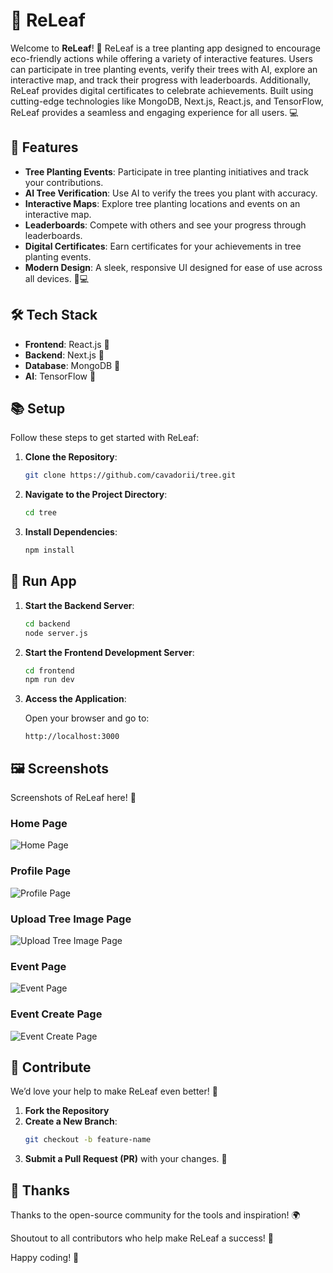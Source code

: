 # 🌿 ReLeaf

Welcome to **ReLeaf**! 🌱 ReLeaf is a tree planting app designed to encourage eco-friendly actions while offering a variety of interactive features. Users can participate in tree planting events, verify their trees with AI, explore an interactive map, and track their progress with leaderboards. Additionally, ReLeaf provides digital certificates to celebrate achievements. Built using cutting-edge technologies like MongoDB, Next.js, React.js, and TensorFlow, ReLeaf provides a seamless and engaging experience for all users. 💻

## 🔧 Features

- **Tree Planting Events**: Participate in tree planting initiatives and track your contributions.
- **AI Tree Verification**: Use AI to verify the trees you plant with accuracy.
- **Interactive Maps**: Explore tree planting locations and events on an interactive map.
- **Leaderboards**: Compete with others and see your progress through leaderboards.
- **Digital Certificates**: Earn certificates for your achievements in tree planting events.
- **Modern Design**: A sleek, responsive UI designed for ease of use across all devices. 📱💻

## 🛠️ Tech Stack

- **Frontend**: React.js 🚀
- **Backend**: Next.js 🌟
- **Database**: MongoDB 💾
- **AI**: TensorFlow 🤖

## 📚 Setup

Follow these steps to get started with ReLeaf:

1. **Clone the Repository**:
    ```bash
    git clone https://github.com/cavadorii/tree.git
    ```

2. **Navigate to the Project Directory**:
    ```bash
    cd tree
    ```

3. **Install Dependencies**:
    ```bash
    npm install
    ```

## 🔄 Run App

1. **Start the Backend Server**:
    ```bash
    cd backend
    node server.js
    ```

2. **Start the Frontend Development Server**:
    ```bash
    cd frontend
    npm run dev
    ```

3. **Access the Application**:

    Open your browser and go to:
    ```
    http://localhost:3000
    ```

## 🖼 Screenshots

Screenshots of ReLeaf here! 🌟


### Home Page
![Home Page](https://i.ibb.co/7ygTpHX/home.png)

### Profile Page
![Profile Page](https://i.ibb.co/yqGNSG7/profile.png)

### Upload Tree Image Page
![Upload Tree Image Page](https://i.ibb.co/mR1Hyz1/upload-tree.png)

### Event Page
![Event Page](https://i.ibb.co/zSdffqL/event-details.png)

### Event Create Page
![Event Create Page](https://i.ibb.co/d4t2myj/event-create.png)


## 🌈 Contribute

We’d love your help to make ReLeaf even better! 🌱

1. **Fork the Repository**
2. **Create a New Branch**:
    ```bash
    git checkout -b feature-name
    ```
3. **Submit a Pull Request (PR)** with your changes. 🚀

## 👏 Thanks

Thanks to the open-source community for the tools and inspiration! 🌍

Shoutout to all contributors who help make ReLeaf a success! 🌿

Happy coding! 🌟
